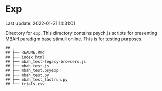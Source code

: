 Exp
================
Last update: 2022-01-21 14:31:01

Directory for `exp`. This directory contains psych.js scripts for
presenting MBAH paradigm base stimuli online. This is for testing
purposes.

    ## .
    ## ├── README.Rmd
    ## ├── index.html
    ## ├── mbah_test-legacy-browsers.js
    ## ├── mbah_test.js
    ## ├── mbah_test.psyexp
    ## ├── mbah_test.py
    ## ├── mbah_test_lastrun.py
    ## └── trials.csv
